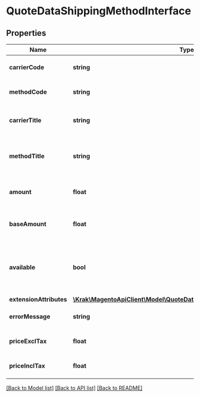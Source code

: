 # QuoteDataShippingMethodInterface

## Properties
Name | Type | Description | Notes
------------ | ------------- | ------------- | -------------
**carrierCode** | **string** | Shipping carrier code. | 
**methodCode** | **string** | Shipping method code. | 
**carrierTitle** | **string** | Shipping carrier title. Otherwise, null. | [optional] 
**methodTitle** | **string** | Shipping method title. Otherwise, null. | [optional] 
**amount** | **float** | Shipping amount in store currency. | 
**baseAmount** | **float** | Shipping amount in base currency. | 
**available** | **bool** | The value of the availability flag for the current shipping method. | 
**extensionAttributes** | [**\Krak\MagentoApiClient\Model\QuoteDataShippingMethodExtensionInterface**](QuoteDataShippingMethodExtensionInterface.md) |  | [optional] 
**errorMessage** | **string** | Shipping Error message. | 
**priceExclTax** | **float** | Shipping price excl tax. | 
**priceInclTax** | **float** | Shipping price incl tax. | 

[[Back to Model list]](../README.md#documentation-for-models) [[Back to API list]](../README.md#documentation-for-api-endpoints) [[Back to README]](../README.md)


